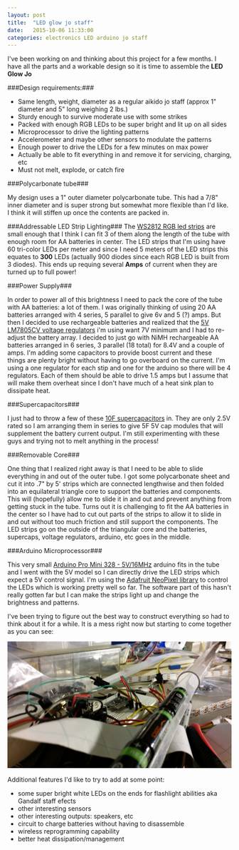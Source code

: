 ```yaml
---
layout: post
title:  "LED glow jo staff"
date:   2015-10-06 11:33:00
categories: electronics LED arduino jo staff
---
```


I've been working on and thinking about this project for a few months.  I have all the parts and a workable design so it is time to assemble the **LED Glow Jo**


###Design requirements:###

* Same length, weight, diameter as a regular aikido jo staff (approx 1" diameter and 5" long weighing 2 lbs.)
* Sturdy enough to survive moderate use with some strikes
* Packed with enough RGB LEDs to be super bright and lit up on all sides
* Microprocessor to drive the lighting patterns
* Accelerometer and maybe other sensors to modulate the patterns
* Enough power to drive the LEDs for a few minutes on max power
* Actually be able to fit everything in and remove it for servicing, charging, etc
* Must not melt, explode, or catch fire

###Polycarbonate tube###

My design uses a 1" outer diameter polycarbonate tube. This had a 7/8" inner diameter and is super strong but somewhat more flexible than I'd like. I think it will stiffen up once the contents are packed in.

###Addressable LED Strip Lighting###
The [WS2812 RGB led strips](https://www.sparkfun.com/products/12025) are small enough that I think I can fit 3 of them along the length of the tube with enough room for AA batteries in center.  The LED strips that I'm using have 60 tri-color LEDs per meter and since I need 5 meters of the LED strips this equates to **300** LEDs (actually 900 diodes since each RGB LED is built from 3 diodes). This ends up requing several **Amps** of current when they are turned up to full power!

###Power Supply###

In order to power all of this brightness I need to pack the core of the tube with AA batteries: a lot of them. I was originally thinking of using 20 AA batteries arranged with 4 series, 5 parallel to give 6v and 5 (?) amps. But then I decided to use rechargeable batteries and realized that the [5V LM7805CV voltage regulators](https://www.sparkfun.com/products/107) i'm using want 7V minimum and I had to re-adjust the battery array. I decided to just go with NiMH rechargeable AA batteries arranged in 6 series, 3 parallel (18 total) for 8.4V and a couple of amps. I'm adding some capacitors to provide boost current and these things are plenty bright without having to go overboard on the current. I'm using a one regulator for each stip and one for the arduino so there will be 4 regulators. Each of them should be able to drive 1.5 amps but I assume that will make them overheat since I don't have much of a heat sink plan to dissipate heat.


###Supercapacitors###

I just had to throw a few of these [10F supercapacitors](https://www.sparkfun.com/products/746) in. They are only 2.5V rated so I am arranging them in series to give 5F 5V cap modules that will supplement the battery current output. I'm still experimenting with these guys and trying not to melt anything in the process!

###Removable Core###

One thing that I realized right away is that I need to be able to slide everything in and out of the outer tube. I got some polycarbonate sheet and cut it into .7" by 5' strips which are connected lengthwise and then folded into an equilateral triangle core to support the batteries and components. This will (hopefully) allow me to slide it in and out and prevent anything from getting stuck in the tube. Turns out it is challenging to fit the AA batteries in the center so I have had to cut out parts of the strips to allow it to slide in and out without too much friction and still support the components. The LED strips go on the outside of the triangular core and the batteries, supercaps, voltage regulators, arduino, etc goes in the middle.

###Arduino Microprocessor###

This very small [Arduino Pro Mini 328 - 5V/16MHz](https://www.sparkfun.com/products/11113) arduino fits in the tube and I went with the 5V model so I can directly drive the LED strips which expect a 5V control signal. I'm using the [Adafruit NeoPixel library](https://github.com/adafruit/Adafruit_NeoPixel) to control the LEDs which is working pretty well so far. The software part of this hasn't really gotten far but I can make the strips light up and change the brightness and patterns.

I've been trying to figure out the best way to construct everything so had to think about it for a while. It is a mess right now but starting to come together as you can see:

<img src="/images/20151008_095038.jpg">

Additional features I'd like to try to add at some point:

* some super bright white LEDs on the ends for flashlight abilities aka Gandalf staff efects
* other interesting sensors
* other interesting outputs: speakers, etc
* circuit to charge batteries without having to disassemble
* wireless reprogramming capability
* better heat dissipation/management 


